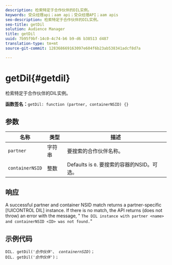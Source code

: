 ```yaml
---
description: 检索特定于合作伙伴的DIL实例。
keywords: 受众经理api；aam api；受众经理API；aam apis
seo-description: 检索特定于合作伙伴的DIL实例。
seo-title: getDil
solution: Audience Manager
title: getDil
uuid: 7b95f9bf-14c0-4c74-b6 b9-d6 b38513 d487
translation-type: tm+mt
source-git-commit: 128368669163097e604f6b23ab538341adcf8d7a

---
```



# getDil{#getdil}

检索特定于合作伙伴的DIL实例。

**函数签名：**`getDil: function (partner, containerNSID) {}`

<!-- r_dil_get_dil.xml -->

## 参数

| 名称 | 类型 | 描述 |
|---|---|---|
| `partner` | 字符串 | 要搜索的合作伙伴名称。 |
| `containerNSID` | 整数 | Defaults is `0`. 要搜索的容器的NSID。可选。 |

## 响应

A successful partner and container NSID match returns a partner-specific [!UICONTROL DIL] instance. If there is no match, the API returns (does not throw) an error with the message, " `The DIL instance with partner <name> and containerNSID <ID> was not found.`"

## 示例代码

<pre class="java"><code>DIL. getDil('<i>合作伙伴</i>'、 <i>containernSID</i>)；
DIL. getDil('<i>合作伙伴</i>')；</code>
</pre>

